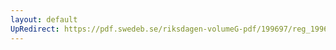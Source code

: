 ```yaml
---
layout: default
UpRedirect: https://pdf.swedeb.se/riksdagen-volumeG-pdf/199697/reg_199697/reg_199697_0058.pdf
---
```

